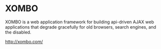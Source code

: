 XOMBO
=====

XOMBO is a web application framework for building api-driven AJAX web applications that degrade gracefully for old browsers, search engines, and the disabled.

http://xombo.com/
